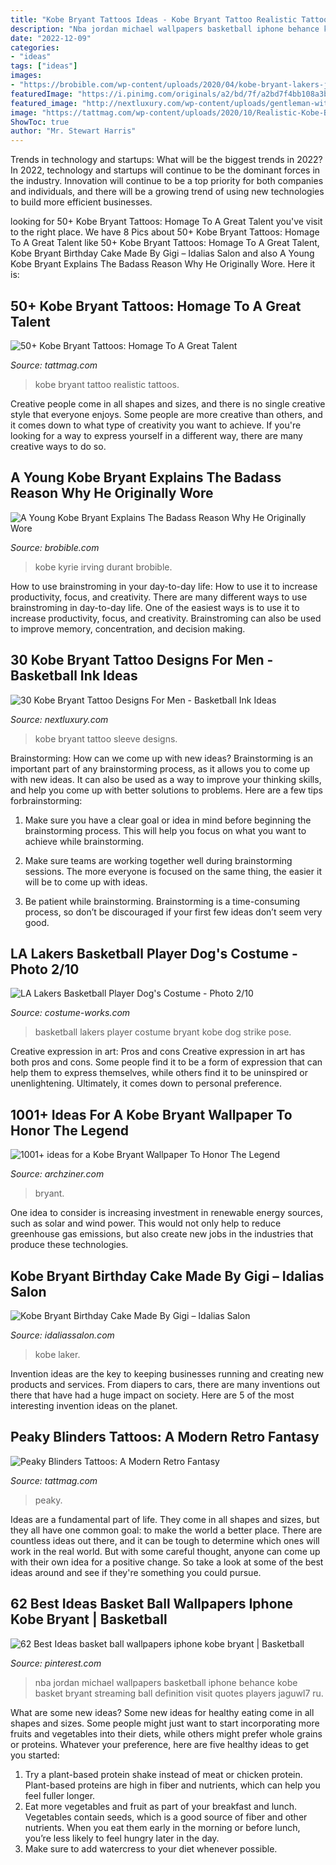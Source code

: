 ```yaml
---
title: "Kobe Bryant Tattoos Ideas - Kobe Bryant Tattoo Realistic Tattoos"
description: "Nba jordan michael wallpapers basketball iphone behance kobe basket bryant streaming ball definition visit quotes players jaguwl7 ru"
date: "2022-12-09"
categories:
- "ideas"
tags: ["ideas"]
images:
- "https://brobible.com/wp-content/uploads/2020/04/kobe-bryant-lakers-jersey-number-8-reason.jpg"
featuredImage: "https://i.pinimg.com/originals/a2/bd/7f/a2bd7f4bb108a3bd09cc4a4cd610ea8e.jpg"
featured_image: "http://nextluxury.com/wp-content/uploads/gentleman-with-3d-leg-sleeve-kobe-bryant-tattoo.jpg"
image: "https://tattmag.com/wp-content/uploads/2020/10/Realistic-Kobe-Bryant-Tattoo-1-538x1024.jpg"
ShowToc: true
author: "Mr. Stewart Harris"
---
```



Trends in technology and startups: What will be the biggest trends in 2022?
In 2022, technology and startups will continue to be the dominant forces in the industry. Innovation will continue to be a top priority for both companies and individuals, and there will be a growing trend of using new technologies to build more efficient businesses.

	

		
looking for 50+ Kobe Bryant Tattoos: Homage To A Great Talent you've visit to the right place. We have 8 Pics about 50+ Kobe Bryant Tattoos: Homage To A Great Talent like 50+ Kobe Bryant Tattoos: Homage To A Great Talent, Kobe Bryant Birthday Cake Made By Gigi – Idalias Salon and also A Young Kobe Bryant Explains The Badass Reason Why He Originally Wore. Here it is:
		
    
## 50+ Kobe Bryant Tattoos: Homage To A Great Talent

<img loading=lazy src="https://tattmag.com/wp-content/uploads/2020/10/Realistic-Kobe-Bryant-Tattoo-1-538x1024.jpg" onerror="this.onerror=null;this.src='https://tse3.mm.bing.net/th?id=OIP.zj8cslXVg9zW8PFkCJK1IQHaOG&amp;pid=15.1';" alt="50+ Kobe Bryant Tattoos: Homage To A Great Talent">

_Source: tattmag.com_

>kobe bryant tattoo realistic tattoos. 

	

Creative people come in all shapes and sizes, and there is no single creative style that everyone enjoys. Some people are more creative than others, and it comes down to what type of creativity you want to achieve. If you're looking for a way to express yourself in a different way, there are many creative ways to do so.

    
## A Young Kobe Bryant Explains The Badass Reason Why He Originally Wore

<img loading=lazy src="https://brobible.com/wp-content/uploads/2020/04/kobe-bryant-lakers-jersey-number-8-reason.jpg" onerror="this.onerror=null;this.src='https://tse3.mm.bing.net/th?id=OIP.EQ64XJlRr2Mt41dgqMQgPwHaFf&amp;pid=15.1';" alt="A Young Kobe Bryant Explains The Badass Reason Why He Originally Wore">

_Source: brobible.com_

>kobe kyrie irving durant brobible. 

	

How to use brainstroming in your day-to-day life: How to use it to increase productivity, focus, and creativity.
There are many different ways to use brainstroming in day-to-day life. One of the easiest ways is to use it to increase productivity, focus, and creativity. Brainstroming can also be used to improve memory, concentration, and decision making.

    
## 30 Kobe Bryant Tattoo Designs For Men - Basketball Ink Ideas

<img loading=lazy src="http://nextluxury.com/wp-content/uploads/gentleman-with-3d-leg-sleeve-kobe-bryant-tattoo.jpg" onerror="this.onerror=null;this.src='https://tse4.mm.bing.net/th?id=OIP.1UNmNbiy7UmS0-4j91pDWQHaJC&amp;pid=15.1';" alt="30 Kobe Bryant Tattoo Designs For Men - Basketball Ink Ideas">

_Source: nextluxury.com_

>kobe bryant tattoo sleeve designs. 

	

Brainstorming: How can we come up with new ideas?
Brainstorming is an important part of any brainstorming process, as it allows you to come up with new ideas. It can also be used as a way to improve your thinking skills, and help you come up with better solutions to problems. Here are a few tips forbrainstorming:
1. Make sure you have a clear goal or idea in mind before beginning the brainstorming process. This will help you focus on what you want to achieve while brainstorming.

2. Make sure teams are working together well during brainstorming sessions. The more everyone is focused on the same thing, the easier it will be to come up with ideas.

3. Be patient while brainstorming. Brainstorming is a time-consuming process, so don’t be discouraged if your first few ideas don’t seem very good.

    
## LA Lakers Basketball Player Dog&#039;s Costume - Photo 2/10

<img loading=lazy src="https://photos.costume-works.com/full/kobe_bryant_la_lakers_basketball_player1.jpg" onerror="this.onerror=null;this.src='https://tse4.mm.bing.net/th?id=OIP.R8-OD2RSW7MB1MTLy_uPKgHaJ3&amp;pid=15.1';" alt="LA Lakers Basketball Player Dog&#039;s Costume - Photo 2/10">

_Source: costume-works.com_

>basketball lakers player costume bryant kobe dog strike pose. 

	

Creative expression in art: Pros and cons
Creative expression in art has both pros and cons. Some people find it to be a form of expression that can help them to express themselves, while others find it to be uninspired or unenlightening. Ultimately, it comes down to personal preference.

    
## 1001+ Ideas For A Kobe Bryant Wallpaper To Honor The Legend

<img loading=lazy src="https://archziner.com/wp-content/uploads/2020/09/black-and-white-photo-kobe-bryant-and-gigi-wallpaper-gigi-standing-on-kobe-shoulders-leaning-on-his-head.jpg" onerror="this.onerror=null;this.src='https://tse2.mm.bing.net/th?id=OIP.6EnYw_h5-r9pe3uy98PdlQHaLk&amp;pid=15.1';" alt="1001+ ideas for a Kobe Bryant Wallpaper To Honor The Legend">

_Source: archziner.com_

>bryant. 

	

One idea to consider is increasing investment in renewable energy sources, such as solar and wind power. This would not only help to reduce greenhouse gas emissions, but also create new jobs in the industries that produce these technologies.

    
## Kobe Bryant Birthday Cake Made By Gigi – Idalias Salon

<img loading=lazy src="https://i.pinimg.com/originals/a2/bd/7f/a2bd7f4bb108a3bd09cc4a4cd610ea8e.jpg" onerror="this.onerror=null;this.src='https://tse3.mm.bing.net/th?id=OIP.A4WdTOuRsnFdctYOFt0WkgHaK-&amp;pid=15.1';" alt="Kobe Bryant Birthday Cake Made By Gigi – Idalias Salon">

_Source: idaliassalon.com_

>kobe laker. 

	

Invention ideas are the key to keeping businesses running and creating new products and services. From diapers to cars, there are many inventions out there that have had a huge impact on society. Here are 5 of the most interesting invention ideas on the planet.

    
## Peaky Blinders Tattoos: A Modern Retro Fantasy

<img loading=lazy src="https://tattmag.com/wp-content/uploads/2020/03/peaky-blinders-tattoo-78-1.jpg" onerror="this.onerror=null;this.src='https://tse4.mm.bing.net/th?id=OIP.yXpRednZre_eI88HnyMGywHaKr&amp;pid=15.1';" alt="Peaky Blinders Tattoos: A Modern Retro Fantasy">

_Source: tattmag.com_

>peaky. 

	

Ideas are a fundamental part of life. They come in all shapes and sizes, but they all have one common goal: to make the world a better place. There are countless ideas out there, and it can be tough to determine which ones will work in the real world. But with some careful thought, anyone can come up with their own idea for a positive change. So take a look at some of the best ideas around and see if they're something you could pursue.

    
## 62 Best Ideas Basket Ball Wallpapers Iphone Kobe Bryant | Basketball

<img loading=lazy src="https://i.pinimg.com/736x/38/7b/08/387b08847a4c8fdccd6ece7b3bbefe79.jpg" onerror="this.onerror=null;this.src='https://tse2.mm.bing.net/th?id=OIP.HR8B_SltABGT0SPViEIBzwAAAA&amp;pid=15.1';" alt="62 Best Ideas basket ball wallpapers iphone kobe bryant | Basketball">

_Source: pinterest.com_

>nba jordan michael wallpapers basketball iphone behance kobe basket bryant streaming ball definition visit quotes players jaguwl7 ru. 

	

What are some new ideas?
Some new ideas for healthy eating come in all shapes and sizes. Some people might just want to start incorporating more fruits and vegetables into their diets, while others might prefer whole grains or proteins. Whatever your preference, here are five healthy ideas to get you started: 
1) Try a plant-based protein shake instead of meat or chicken protein. Plant-based proteins are high in fiber and nutrients, which can help you feel fuller longer. 
2) Eat more vegetables and fruit as part of your breakfast and lunch. Vegetables contain seeds, which is a good source of fiber and other nutrients. When you eat them early in the morning or before lunch, you’re less likely to feel hungry later in the day. 
3) Make sure to add watercress to your diet whenever possible.

